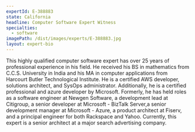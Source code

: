 ```yaml
---
expertId: E-388883
state: California
headline: Computer Software Expert Witness
specialties: 
  - software
imagePath: /dist/images/experts/E-388883.jpg
layout: expert-bio
---
```


<p>This highly qualified computer software expert has over 25 years of professional experience in his field. He received his BS in mathematics from C.C.S. University in India and his MA in computer applications from Harcourt Butler Technological Institute. He is a certified AWS developer, solutions architect, and SysOps administrator. Additionally, he is a certified professional and azure developer by Microsoft. Formerly, he has held roles as a software engineer at Newgen Software, a development lead at Citigroup, a senior developer at Microsoft - BizTalk Server,a senior development manager at Microsoft - Azure, a product architect at Fiserv, and a principal engineer for both Rackspace and Yahoo. Currently, this expert is a senior architect at a major search advertising company.</p>